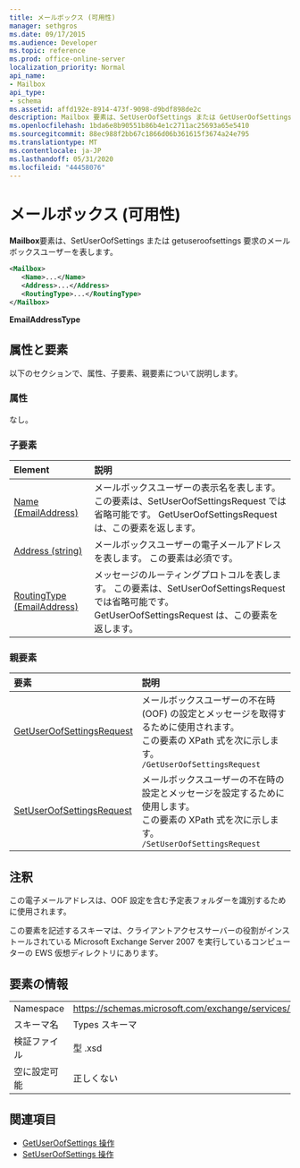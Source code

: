 ```yaml
---
title: メールボックス (可用性)
manager: sethgros
ms.date: 09/17/2015
ms.audience: Developer
ms.topic: reference
ms.prod: office-online-server
localization_priority: Normal
api_name:
- Mailbox
api_type:
- schema
ms.assetid: affd192e-8914-473f-9098-d9bdf898de2c
description: Mailbox 要素は、SetUserOofSettings または GetUserOofSettings 要求のメールボックスユーザーを表します。
ms.openlocfilehash: 1bda6e8b90551b86b4e1c2711ac25693a65e5410
ms.sourcegitcommit: 88ec988f2bb67c1866d06b361615f3674a24e795
ms.translationtype: MT
ms.contentlocale: ja-JP
ms.lasthandoff: 05/31/2020
ms.locfileid: "44458076"
---
```

# <a name="mailbox-availability"></a>メールボックス (可用性)

**Mailbox**要素は、SetUserOofSettings または getuseroofsettings 要求のメールボックスユーザーを表します。 
  
```xml
<Mailbox>
   <Name>...</Name>
   <Address>...</Address>
   <RoutingType>...</RoutingType>
</Mailbox>
```

**EmailAddressType**

## <a name="attributes-and-elements"></a>属性と要素

以下のセクションで、属性、子要素、親要素について説明します。
  
### <a name="attributes"></a>属性

なし。
  
### <a name="child-elements"></a>子要素

|**Element**|**説明**|
|:-----|:-----|
|[Name (EmailAddress)](name-emailaddress.md) <br/> |メールボックスユーザーの表示名を表します。 この要素は、SetUserOofSettingsRequest では省略可能です。 GetUserOofSettingsRequest は、この要素を返します。  <br/> |
|[Address (string)](address-string.md) <br/> |メールボックスユーザーの電子メールアドレスを表します。 この要素は必須です。  <br/> |
|[RoutingType (EmailAddress)](routingtype-emailaddress.md) <br/> |メッセージのルーティングプロトコルを表します。 この要素は、SetUserOofSettingsRequest では省略可能です。 GetUserOofSettingsRequest は、この要素を返します。  <br/> |
   
### <a name="parent-elements"></a>親要素

|**要素**|**説明**|
|:-----|:-----|
|[GetUserOofSettingsRequest](getuseroofsettingsrequest.md) <br/> |メールボックスユーザーの不在時 (OOF) の設定とメッセージを取得するために使用されます。  <br/> この要素の XPath 式を次に示します。  <br/>  `/GetUserOofSettingsRequest` <br/> |
|[SetUserOofSettingsRequest](setuseroofsettingsrequest.md) <br/> |メールボックスユーザーの不在時の設定とメッセージを設定するために使用します。  <br/> この要素の XPath 式を次に示します。  <br/>  `/SetUserOofSettingsRequest` <br/> |
   
## <a name="remarks"></a>注釈

この電子メールアドレスは、OOF 設定を含む予定表フォルダーを識別するために使用されます。 
  
この要素を記述するスキーマは、クライアントアクセスサーバーの役割がインストールされている Microsoft Exchange Server 2007 を実行しているコンピューターの EWS 仮想ディレクトリにあります。
  
## <a name="element-information"></a>要素の情報

|||
|:-----|:-----|
|Namespace  <br/> |https://schemas.microsoft.com/exchange/services/2006/types  <br/> |
|スキーマ名  <br/> |Types スキーマ  <br/> |
|検証ファイル  <br/> |型 .xsd  <br/> |
|空に設定可能  <br/> |正しくない  <br/> |
   
## <a name="see-also"></a>関連項目

- [GetUserOofSettings 操作](getuseroofsettings-operation.md)
- [SetUserOofSettings 操作](setuseroofsettings-operation.md)

